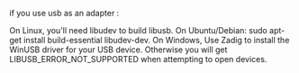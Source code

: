 if you use usb as an adapter :

On Linux, you'll need libudev to build libusb.
On Ubuntu/Debian: sudo apt-get install build-essential libudev-dev.
On Windows, Use Zadig to install the WinUSB driver for your USB device.
Otherwise you will get LIBUSB_ERROR_NOT_SUPPORTED when attempting to open devices.

